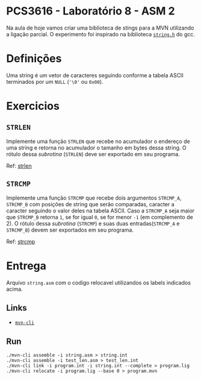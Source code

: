 # PCS3616 - Laboratório 8 - ASM 2

Na aula de hoje vamos criar uma biblioteca de stings para a MVN utilizando a ligação parcial.
O experimento foi inspirado na biblioteca [`string.h`](https://cplusplus.com/reference/cstring/) do gcc.

# Definições
Uma string é um vetor de caracteres seguindo conforme a tabela ASCII terminados 
por um `NULL` (`'\0'` ou `0x00`).

# Exercicios

## `STRLEN`
Implemente uma função `STRLEN` que recebe no acumulador o endereço de uma string 
e retorna no acumulador o tamanho em bytes dessa string. O rótulo dessa *subrotina* (`STRLEN`)
deve ser exportado em seu programa.

Ref: [strlen](https://cplusplus.com/reference/cstring/strlen/)

## `STRCMP`
Implemente uma função `STRCMP` que recebe dois argumentos `STRCMP_A`, `STRCMP_B`
com posições de string que serão comparadas, caracter a caracter seguindo o 
valor deles na tabela ASCII. Caso a `STRCMP_A` seja maior que `STRCMP_B` retorna
`1`, se for igual `0`, se for menor `-1` (em complemento de 2). O rótulo dessa *subrotina* (`STRCMP`)
e suas duas entradas(`STRCMP_A` e `STRCMP_B`) devem ser exportados em seu programa.


Ref: [strcmp](https://cplusplus.com/reference/cstring/strcmp/)

# Entrega
Arquivo `string.asm` com o codigo relocavel utilizandos os labels indicados 
acima.

## Links
- [`mvn-cli`](https://github.com/PCS3616/mvn-rs)

## Run
```
./mvn-cli assemble -i string.asm > string.int
./mvn-cli assemble -i test_len.asm > test_len.int
./mvn-cli link -i program.int -i string.int --complete > program.lig
./mvn-cli relocate -i program.lig --base 0 > program.mvn
```
